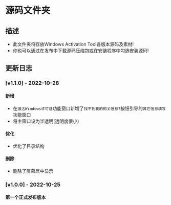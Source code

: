 # 源码文件夹

## 描述

- 此文件夹将存放Windows Activation Tool各版本源码及素材!
- 你也可以通过在发布中下载源码压缩包或在安装程序中勾选安装源码!

## 更新日志

### [v1.1.0] - 2022-10-28

#### 新增

- 在`激活Windows许可证`功能窗口新增了`找不到我的相关信息?`按钮引导的`其它信息填写`功能窗口
- 将主窗口设为半透明(透明度很小)

#### 优化

- 优化了目录结构

####  删除

- 删除了屏幕居中显示

### [v1.0.0] - 2022-10-25

#### 第一个正式发布版本
